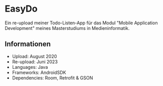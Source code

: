 # EasyDo

Ein re-upload meiner Todo-Listen-App für das Modul "Mobile Application Development" meines Masterstudiums in Medieninformatik.

## Informationen
- Upload: August 2020
- Re-upload: Juni 2023
- Languages: Java
- Frameworks: AndroidSDK
- Dependencies: Room, Retrofit & GSON
